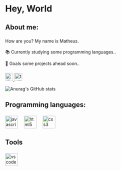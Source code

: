 <h1 align="left">Hey, World</h1>

###

<h2 align="left">About me:</h2>

###

<p align="left">How are you? My name is Matheus.<br><br>📚 Currently studying some programming languages..</p>
<p alig="left">🎯 Goals some projects ahead soon..</p>

###

<div align="left">
  <a href="https://discord.com/users/797288687841837056" target="_blank">
    <img src="https://img.shields.io/static/v1?message=Discord&logo=discord&label=&color=7289DA&logoColor=white&labelColor=&style=for-the-badge" height="25" alt="discord logo"  />
  </a>
  <a href="https://x.com/wise_domain?s=21" target="_blank">
    <img src="https://img.shields.io/static/v1?message=Twitter&logo=twitter&label=&color=1DA1F2&logoColor=white&labelColor=&style=for-the-badge" height="25" alt="twitter logo"  />
  </a>
  
  ![Anurag's GitHub stats](https://github-readme-stats.vercel.app/api?username=wiseedomain&show_icons=true&theme=transparent)
  
</div>

###

<h2 align="left">Programming languages:</h2>

###

<div align="left">
  <img src="https://cdn.jsdelivr.net/gh/devicons/devicon/icons/javascript/javascript-original.svg" height="40" alt="javascript logo"  />
  <img width="12" />
  <img src="https://cdn.jsdelivr.net/gh/devicons/devicon/icons/html5/html5-original.svg" height="40" alt="html5 logo"  />
  <img width="12" />
  <img src="https://cdn.jsdelivr.net/gh/devicons/devicon/icons/css3/css3-original.svg" height="40" alt="css3 logo"  />
</div>

###

<h2 align="left">Tools</h2>

###

<div align="left">
  <img src="https://cdn.jsdelivr.net/gh/devicons/devicon/icons/vscode/vscode-original.svg" height="40" alt="vscode logo"  />
</div>

###
